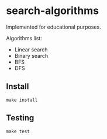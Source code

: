 # search-algorithms

Implemented for educational purposes.

Algorithms list:

- Linear search
- Binary search
- BFS
- DFS

## Install

```
make install
```

## Testing

```
make test
```